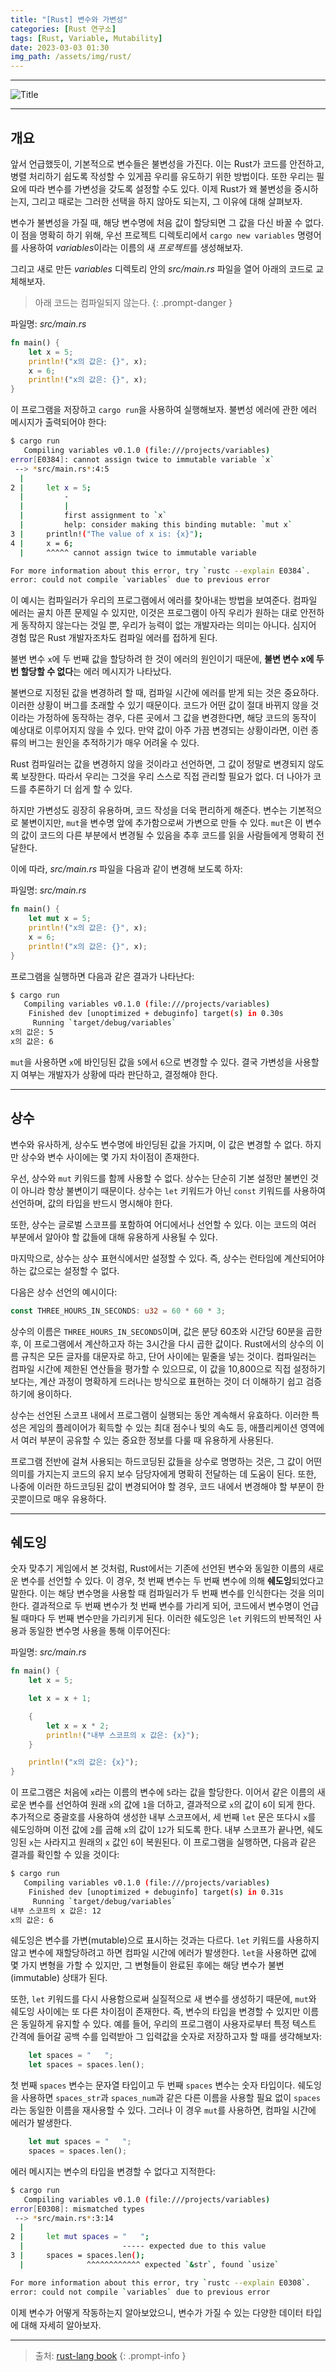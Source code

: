 ```yaml
---
title: "[Rust] 변수와 가변성"
categories: [Rust 연구소]
tags: [Rust, Variable, Mutability]
date: 2023-03-03 01:30
img_path: /assets/img/rust/
---
```


---

![Title](rust_title.png)

---

## **개요**

앞서 언급했듯이, 기본적으로 변수들은 불변성을 가진다. 이는 Rust가 코드를 안전하고, 병렬 처리하기 쉽도록 작성할 수 있게끔 우리를 유도하기 위한 방법이다. 또한 우리는 필요에 따라 변수를 가변성을 갖도록 설정할 수도 있다. 이제 Rust가 왜 불변성을 중시하는지, 그리고 때로는 그러한 선택을 하지 않아도 되는지, 그 이유에 대해 살펴보자.

변수가 불변성을 가질 때, 해당 변수명에 처음 값이 할당되면 그 값을 다신 바꿀 수 없다. 이 점을 명확히 하기 위해, 우선 프로젝트 디렉토리에서 `cargo new variables` 명령어를 사용하여 *variables*이라는 이름의 새 *프로젝트*를 생성해보자.

그리고 새로 만든 *variables* 디렉토리 안의 *src/main.rs* 파일을 열어 아래의 코드로 교체해보자.

> 아래 코드는 컴파일되지 않는다.
{: .prompt-danger }

파일명: *src/main.rs*

```rs
fn main() {
    let x = 5;
    println!("x의 값은: {}", x);
    x = 6;
    println!("x의 값은: {}", x);
}
```

이 프로그램을 저장하고 `cargo run`을 사용하여 실행해보자. 불변성 에러에 관한 에러 메시지가 출력되어야 한다:

```bash
$ cargo run
   Compiling variables v0.1.0 (file:///projects/variables)
error[E0384]: cannot assign twice to immutable variable `x`
 --> *src/main.rs*:4:5
  |
2 |     let x = 5;
  |         -
  |         |
  |         first assignment to `x`
  |         help: consider making this binding mutable: `mut x`
3 |     println!("The value of x is: {x}");
4 |     x = 6;
  |     ^^^^^ cannot assign twice to immutable variable

For more information about this error, try `rustc --explain E0384`.
error: could not compile `variables` due to previous error
```

이 예시는 컴파일러가 우리의 프로그램에서 에러를 찾아내는 방법을 보여준다. 컴파일 에러는 골치 아픈 문제일 수 있지만, 이것은 프로그램이 아직 우리가 원하는 대로 안전하게 동작하지 않는다는 것일 뿐, 우리가 능력이 없는 개발자라는 의미는 아니다. 심지어 경험 많은 Rust 개발자조차도 컴파일 에러를 접하게 된다.

불변 변수 `x`에 두 번째 값을 할당하려 한 것이 에러의 원인이기 때문에, **불변 변수 x에 두 번 할당할 수 없다**는 에러 메시지가 나타났다.

불변으로 지정된 값을 변경하려 할 때, 컴파일 시간에 에러를 받게 되는 것은 중요하다. 이러한 상황이 버그를 초래할 수 있기 때문이다. 코드가 어떤 값이 절대 바뀌지 않을 것이라는 가정하에 동작하는 경우, 다른 곳에서 그 값을 변경한다면, 해당 코드의 동작이 예상대로 이루어지지 않을 수 있다. 만약 값이 아주 가끔 변경되는 상황이라면, 이런 종류의 버그는 원인을 추적하기가 매우 어려울 수 있다.

Rust 컴파일러는 값을 변경하지 않을 것이라고 선언하면, 그 값이 정말로 변경되지 않도록 보장한다. 따라서 우리는 그것을 우리 스스로 직접 관리할 필요가 없다. 더 나아가 코드를 추론하기 더 쉽게 할 수 있다.

하지만 가변성도 굉장히 유용하며, 코드 작성을 더욱 편리하게 해준다. 변수는 기본적으로 불변이지만, `mut`을 변수명 앞에 추가함으로써 가변으로 만들 수 있다. `mut`은 이 변수의 값이 코드의 다른 부분에서 변경될 수 있음을 추후 코드를 읽을 사람들에게 명확히 전달한다.

이에 따라, *src/main.rs* 파일을 다음과 같이 변경해 보도록 하자:

파일명: *src/main.rs*

```rs
fn main() {
    let mut x = 5;
    println!("x의 값은: {}", x);
    x = 6;
    println!("x의 값은: {}", x);
}
```

프로그램을 실행하면 다음과 같은 결과가 나타난다:

```bash
$ cargo run
   Compiling variables v0.1.0 (file:///projects/variables)
    Finished dev [unoptimized + debuginfo] target(s) in 0.30s
     Running `target/debug/variables`
x의 값은: 5
x의 값은: 6
```

`mut`을 사용하면 `x`에 바인딩된 값을 `5`에서 `6`으로 변경할 수 있다. 결국 가변성을 사용할지 여부는 개발자가 상황에 따라 판단하고, 결정해야 한다.

---

## **상수**

변수와 유사하게, 상수도 변수명에 바인딩된 값을 가지며, 이 값은 변경할 수 없다. 하지만 상수와 변수 사이에는 몇 가지 차이점이 존재한다.

우선, 상수와 `mut` 키워드를 함께 사용할 수 없다. 상수는 단순히 기본 설정만 불변인 것이 아니라 항상 불변이기 때문이다. 상수는 `let` 키워드가 아닌 `const` 키워드를 사용하여 선언하며, 값의 타입을 반드시 명시해야 한다.

또한, 상수는 글로벌 스코프를 포함하여 어디에서나 선언할 수 있다. 이는 코드의 여러 부분에서 알아야 할 값들에 대해 유용하게 사용될 수 있다.

마지막으로, 상수는 상수 표현식에서만 설정할 수 있다. 즉, 상수는 런타임에 계산되어야 하는 값으로는 설정할 수 없다.

다음은 상수 선언의 예시이다:

```rs
const THREE_HOURS_IN_SECONDS: u32 = 60 * 60 * 3;
```

상수의 이름은 `THREE_HOURS_IN_SECONDS`이며, 값은 분당 60초와 시간당 60분을 곱한 후, 이 프로그램에서 계산하고자 하는 3시간을 다시 곱한 값이다. Rust에서의 상수의 이름 규칙은 모든 글자를 대문자로 하고, 단어 사이에는 밑줄을 넣는 것이다. 컴파일러는 컴파일 시간에 제한된 연산들을 평가할 수 있으므로, 이 값을 10,800으로 직접 설정하기보다는, 계산 과정이 명확하게 드러나는 방식으로 표현하는 것이 더 이해하기 쉽고 검증하기에 용이하다.

상수는 선언된 스코프 내에서 프로그램이 실행되는 동안 계속해서 유효하다. 이러한 특성은 게임의 플레이어가 획득할 수 있는 최대 점수나 빛의 속도 등, 애플리케이션 영역에서 여러 부분이 공유할 수 있는 중요한 정보를 다룰 때 유용하게 사용된다.

프로그램 전반에 걸쳐 사용되는 하드코딩된 값들을 상수로 명명하는 것은, 그 값이 어떤 의미를 가지는지 코드의 유지 보수 담당자에게 명확히 전달하는 데 도움이 된다. 또한, 나중에 이러한 하드코딩된 값이 변경되어야 할 경우, 코드 내에서 변경해야 할 부분이 한 곳뿐이므로 매우 유용하다.

---

## **쉐도잉**

숫자 맞추기 게임에서 본 것처럼, Rust에서는 기존에 선언된 변수와 동일한 이름의 새로운 변수를 선언할 수 있다. 이 경우, 첫 번째 변수는 두 번째 변수에 의해 **쉐도잉**되었다고 말한다. 이는 해당 변수명을 사용할 때 컴파일러가 두 번째 변수를 인식한다는 것을 의미한다. 결과적으로 두 번째 변수가 첫 번째 변수를 가리게 되어, 코드에서 변수명이 언급될 때마다 두 번째 변수만을 가리키게 된다. 이러한 쉐도잉은 `let` 키워드의 반복적인 사용과 동일한 변수명 사용을 통해 이루어진다:

파일명: *src/main.rs*

```rs
fn main() {
    let x = 5;

    let x = x + 1;

    {
        let x = x * 2;
        println!("내부 스코프의 x 값은: {x}");
    }

    println!("x의 값은: {x}");
}
```

이 프로그램은 처음에 `x`라는 이름의 변수에 `5`라는 값을 할당한다. 이어서 같은 이름의 새로운 변수를 선언하여 원래 `x`의 값에 `1`을 더하고, 결과적으로 `x`의 값이 `6`이 되게 한다. 추가적으로 중괄호를 사용하여 생성한 내부 스코프에서, 세 번째 `let` 문은 또다시 `x`를 쉐도잉하며 이전 값에 `2`를 곱해 `x`의 값이 `12`가 되도록 한다. 내부 스코프가 끝나면, 쉐도잉된 `x`는 사라지고 원래의 `x` 값인 `6`이 복원된다. 이 프로그램을 실행하면, 다음과 같은 결과를 확인할 수 있을 것이다:

```bash
$ cargo run
   Compiling variables v0.1.0 (file:///projects/variables)
    Finished dev [unoptimized + debuginfo] target(s) in 0.31s
     Running `target/debug/variables`
내부 스코프의 x 값은: 12
x의 값은: 6
```

쉐도잉은 변수를 가변(mutable)으로 표시하는 것과는 다르다. `let` 키워드를 사용하지 않고 변수에 재할당하려고 하면 컴파일 시간에 에러가 발생한다. `let`을 사용하면 값에 몇 가지 변형을 가할 수 있지만, 그 변형들이 완료된 후에는 해당 변수가 불변(immutable) 상태가 된다.

또한, `let` 키워드를 다시 사용함으로써 실질적으로 새 변수를 생성하기 때문에, `mut`와 쉐도잉 사이에는 또 다른 차이점이 존재한다. 즉, 변수의 타입을 변경할 수 있지만 이름은 동일하게 유지할 수 있다. 예를 들어, 우리의 프로그램이 사용자로부터 특정 텍스트 간격에 들어갈 공백 수를 입력받아 그 입력값을 숫자로 저장하고자 할 때를 생각해보자:

```rs
    let spaces = "   ";
    let spaces = spaces.len();
```

첫 번째 `spaces` 변수는 문자열 타입이고 두 번째 `spaces` 변수는 숫자 타입이다. 쉐도잉을 사용하면 `spaces_str`과 `spaces_num`과 같은 다른 이름을 사용할 필요 없이 `spaces`라는 동일한 이름을 재사용할 수 있다. 그러나 이 경우 `mut`를 사용하면, 컴파일 시간에 에러가 발생한다.

```rs
    let mut spaces = "   ";
    spaces = spaces.len();
```

에러 메시지는 변수의 타입을 변경할 수 없다고 지적한다:

```bash
$ cargo run
   Compiling variables v0.1.0 (file:///projects/variables)
error[E0308]: mismatched types
 --> *src/main.rs*:3:14
  |
2 |     let mut spaces = "   ";
  |                      ----- expected due to this value
3 |     spaces = spaces.len();
  |              ^^^^^^^^^^^^ expected `&str`, found `usize`

For more information about this error, try `rustc --explain E0308`.
error: could not compile `variables` due to previous error
```

이제 변수가 어떻게 작동하는지 알아보았으니, 변수가 가질 수 있는 다양한 데이터 타입에 대해 자세히 알아보자.

---

> 출처: [rust-lang book](https://doc.rust-lang.org/book/ch03-01-variables-and-mutability.html)
{: .prompt-info }
